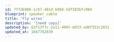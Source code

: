 ```yaml
---
id: 7ffdb986-1c67-401d-b968-5df503bfc984
blueprint: speaker_cable
title: 'Fly wires'
description: '[need copy]'
updated_by: 63f13f7c-2a11-499f-b033-ad0f353c2031
updated_at: 1667782839
---
```


